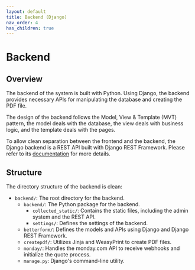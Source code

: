 ```yaml
---
layout: default
title: Backend (Django)
nav_order: 4
has_children: true
---
```


# Backend

## Overview

The backend of the system is built with Python. Using Django, the backend provides necessary APIs for manipulating the database and creating the PDF file.

The design of the backend follows the Model, View & Template (MVT) pattern, the model deals with the database, the view deals with business logic, and the template deals with the pages.

To allow clean separation between the frontend and the backend, the Django backend is a REST API built with Django REST Framework. Please refer to its [documentation](https://www.django-rest-framework.org/) for more details. 

## Structure

The directory structure of the backend is clean:

- `backend/`: The root directory for the backend.
    - `backend/`: The Python package for the backend.
        - `collected_static/`: Contains the static files, including the admin system and the REST API.
        - `settings/`: Defines the settings of the backend.
    - `betterform/`: Defines the models and APIs using Django and Django REST Framework.
    - `createpdf/`: Utilizes Jinja and WeasyPrint to create PDF files.
    - `monday/`: Handles the monday.com API to receive webhooks and initialize the quote process.
    - `manage.py`: Django's command-line utility.
